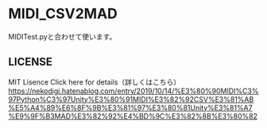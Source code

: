 # MIDI_CSV2MAD
MIDITest.pyと合わせて使います。
## LICENSE
MIT Lisence
Click here for details（詳しくはこちら）
https://nekodigi.hatenablog.com/entry/2019/10/14/%E3%80%90MIDI%C3%97Python%C3%97Unity%E3%80%91MIDI%E3%82%92CSV%E3%81%AB%E5%A4%89%E6%8F%9B%E3%81%97%E3%80%81Unity%E3%81%A7%E9%9F%B3MAD%E3%82%92%E4%BD%9C%E3%82%8B%E3%80%82
